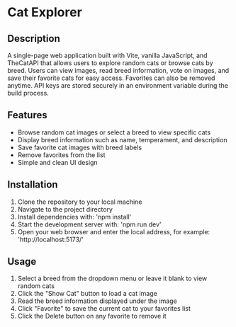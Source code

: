 # Cat Explorer

## Description
A single-page web application built with Vite, vanilla JavaScript, and TheCatAPI that allows users to explore random cats or browse cats by breed. Users can view images, read breed information, vote on images, and save their favorite cats for easy access. Favorites can also be removed anytime. API keys are stored securely in an environment variable during the build process.

## Features
* Browse random cat images or select a breed to view specific cats
* Display breed information such as name, temperament, and description
* Save favorite cat images with breed labels
* Remove favorites from the list
* Simple and clean UI design

## Installation
1. Clone the repository to your local machine
2. Navigate to the project directory
3. Install dependencies with: 'npm install'
4. Start the development server with: 'npm run dev'
5. Open your web browser and enter the local address, for example: 'http://localhost:5173/'

## Usage
1. Select a breed from the dropdown menu or leave it blank to view random cats
2. Click the "Show Cat" button to load a cat image
3. Read the breed information displayed under the image
4. Click "Favorite" to save the current cat to your favorites list
5. Click the Delete button on any favorite to remove it